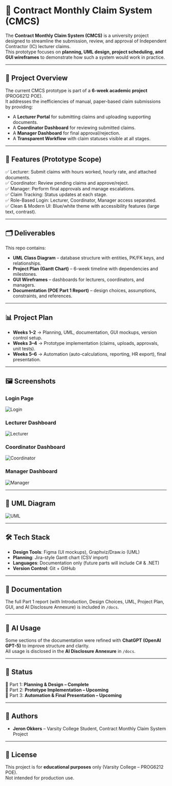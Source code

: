 # 📘 Contract Monthly Claim System (CMCS)

The **Contract Monthly Claim System (CMCS)** is a university project designed to streamline the submission, review, and approval of Independent Contractor (IC) lecturer claims.  
This prototype focuses on **planning, UML design, project scheduling, and GUI wireframes** to demonstrate how such a system would work in practice.

---

## 📂 Project Overview
The current CMCS prototype is part of a **6-week academic project** (PROG6212 POE).  
It addresses the inefficiencies of manual, paper-based claim submissions by providing:  
- A **Lecturer Portal** for submitting claims and uploading supporting documents.  
- A **Coordinator Dashboard** for reviewing submitted claims.  
- A **Manager Dashboard** for final approval/rejection.  
- A **Transparent Workflow** with claim statuses visible at all stages.

---

## 🎯 Features (Prototype Scope)
✅ Lecturer: Submit claims with hours worked, hourly rate, and attached documents.  
✅ Coordinator: Review pending claims and approve/reject.  
✅ Manager: Perform final approvals and manage escalations.  
✅ Claim Tracking: Status updates at each stage.  
✅ Role-Based Login: Lecturer, Coordinator, Manager access separated.  
✅ Clean & Modern UI: Blue/white theme with accessibility features (large text, contrast).  

---

## 🗂 Deliverables
This repo contains:
- **UML Class Diagram** – database structure with entities, PK/FK keys, and relationships.  
- **Project Plan (Gantt Chart)** – 6-week timeline with dependencies and milestones.  
- **GUI Wireframes** – dashboards for lecturers, coordinators, and managers.  
- **Documentation (POE Part 1 Report)** – design choices, assumptions, constraints, and references.  

---

## 📊 Project Plan
- **Weeks 1–2** → Planning, UML, documentation, GUI mockups, version control setup.  
- **Weeks 3–4** → Prototype implementation (claims, uploads, approvals, unit tests).  
- **Weeks 5–6** → Automation (auto-calculations, reporting, HR export), final presentation.  

---

## 🖼 Screenshots
### Login Page
![Login](./screens/Login.png)

### Lecturer Dashboard
![Lecturer](./screens/lecturer-dashboard.png)

### Coordinator Dashboard
![Coordinator](./screens/Coordinator-dashboard.png)

### Manager Dashboard
![Manager](./screens/Academic_manager.png)

---

## 🧩 UML Diagram
![UML](./screens/UML.png)

---

## 🛠️ Tech Stack
- **Design Tools**: Figma (UI mockups), Graphviz/Draw.io (UML)  
- **Planning**: Jira-style Gantt chart (CSV import)  
- **Languages**: Documentation only (future parts will include C# & .NET)  
- **Version Control**: Git + GitHub  

---

## 📑 Documentation
The full Part 1 report (with Introduction, Design Choices, UML, Project Plan, GUI, and AI Disclosure Annexure) is included in `/docs`.

---

## 🤖 AI Usage
Some sections of the documentation were refined with **ChatGPT (OpenAI GPT-5)** to improve structure and clarity.  
All usage is disclosed in the **AI Disclosure Annexure** in `/docs`.  

---

## 📌 Status
🔹 Part 1: **Planning & Design – Complete**  
🔹 Part 2: **Prototype Implementation – Upcoming**  
🔹 Part 3: **Automation & Final Presentation – Upcoming**  

---

## 👤 Authors
- **Jeron Okkers** – Varsity College Student, Contract Monthly Claim System Project  

---

## 📜 License
This project is for **educational purposes** only (Varsity College – PROG6212 POE).  
Not intended for production use.  
